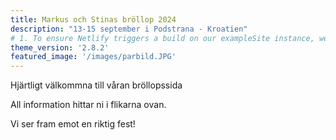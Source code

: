 ```yaml
---
title: Markus och Stinas bröllop 2024
description: "13-15 september i Podstrana - Kroatien"
# 1. To ensure Netlify triggers a build on our exampleSite instance, we need to change a file in the exampleSite directory.
theme_version: '2.8.2'
featured_image: '/images/parbild.JPG'
---
```

Hjärtligt välkommna till våran bröllopssida

All information hittar ni i flikarna ovan.

Vi ser fram emot en riktig fest!
